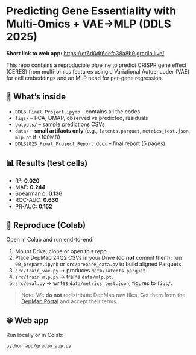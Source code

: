 # Predicting Gene Essentiality with Multi-Omics + VAE→MLP (DDLS 2025)

**Short link to web app:** <https://ef6d0df6cefa38a8b9.gradio.live/>

This repo contains a reproducible pipeline to predict CRISPR gene effect (CERES) from multi-omics features using a Variational Autoencoder (VAE) for cell embeddings and an MLP head for per-gene regression.

## 🧪 What’s inside
- `DDLS Final Project.ipynb` – contains all the codes
- `figs/` – PCA, UMAP, observed vs predicted, residuals
- `outputs/` – sample predictions CSVs
- `data/` – **small artifacts only** (e.g., `latents.parquet`, `metrics_test.json`, `mlp.pt` if <100MB)
- `DDLS2025_Final_Project_Report.docx` – final report (5 pages)

## 📊 Results (test cells)
- R²: **0.020**
- MAE: **0.244**
- Spearman ρ: **0.136**
- ROC-AUC: **0.630**
- PR-AUC: **0.152**

## 🔁 Reproduce (Colab)
Open in Colab and run end-to-end:
1. Mount Drive; clone or open this repo.
2. Place DepMap 24Q2 CSVs in your Drive (do **not** commit them); run `00_prepare.ipynb` or `src/prepare_data.py` to build aligned Parquets.
3. `src/train_vae.py` → produces `data/latents.parquet`.
4. `src/train_mlp.py` → trains `data/mlp.pt`.
5. `src/eval.py` → writes `data/metrics_test.json`, figures to `figs/`.

> Note: We **do not** redistribute DepMap raw files. Get them from the [DepMap Portal](https://depmap.org/portal/data_page/) and accept their terms.

## 🌐 Web app
Run locally or in Colab:
```bash
python app/gradio_app.py
